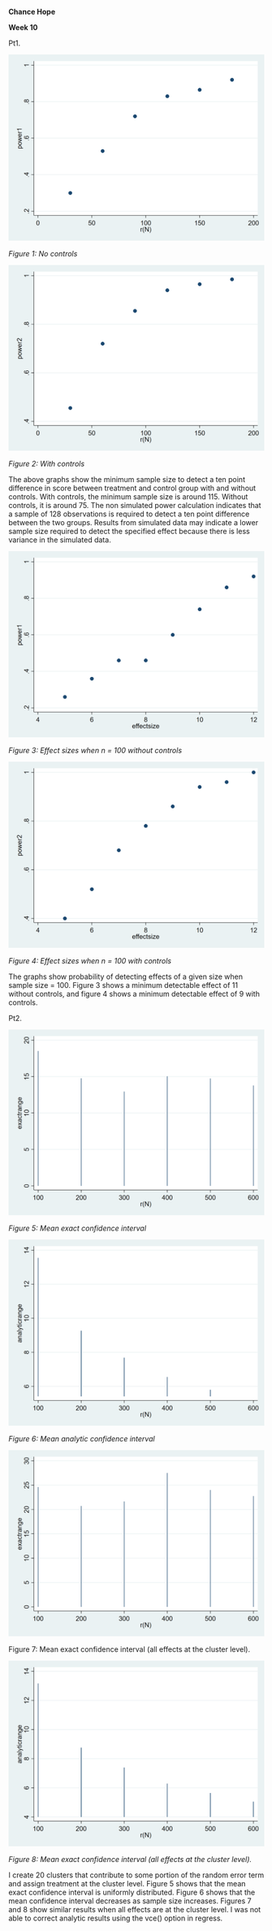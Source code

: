 

**Chance Hope**

**Week 10**

Pt1. 

![](outputs/p1a.png)

*Figure 1: No controls* 

![](outputs/p1b.png)

*Figure 2: With controls*

The above graphs show the minimum sample size to detect a ten point difference in score between treatment and control group with and without controls. With controls, the minimum sample size  is around 115. Without controls, it is around 75. The non simulated power calculation indicates that a sample of 128 observations is required to detect a ten point difference between the two groups. Results from simulated data may indicate a lower sample size required to detect the specified effect because there is less variance in the simulated data. 

![](outputs/p1c.png)

*Figure 3: Effect sizes when n = 100 without controls*

![](outputs/p1d.png)

*Figure 4: Effect sizes when n = 100 with controls*

The graphs show probability of detecting effects of a given size when sample size = 100. Figure 3 shows a minimum detectable effect of 11 without controls, and figure 4 shows a minimum detectable effect of 9 with controls. 

Pt2.

![](outputs/p2a.png)

*Figure 5: Mean exact confidence interval*

![](outputs/p2b.png)

*Figure 6: Mean analytic confidence interval*

![](outputs/p2c.png)

Figure 7: Mean exact confidence interval (all effects at the cluster level).

![](outputs/p2d.png)

*Figure 8: Mean exact confidence interval (all effects at the cluster level).*

I create 20 clusters that contribute to some portion of the random error term and assign treatment at the cluster level. Figure 5 shows that the mean exact confidence interval is uniformly distributed. Figure 6 shows that the mean confidence interval decreases as sample size increases. Figures 7 and 8 show similar results when all effects are at the cluster level. I was not able to correct analytic results using the vce() option in regress. 

